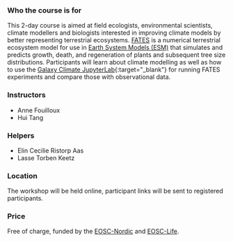 
### Who the course is for

This 2-day course is aimed at field ecologists, environmental scientists, climate modellers and biologists interested in improving climate models by better representing terrestrial ecosystems. [FATES](https://fates-docs.readthedocs.io/) is a numerical terrestrial ecosystem model for use in [Earth System Models (ESM)](https://soccom.princeton.edu/content/what-earth-system-model-esm) that simulates and predicts growth, death, and regeneration of plants and subsequent tree size distributions. Participants will learn about climate modelling as well as how to use the [Galaxy Climate JupyterLab](https://live.usegalaxy.eu/?tool_id=interactive_tool_climate_notebook){:target="_blank"} for running FATES experiments and compare those with observational data.

### Instructors

- Anne Fouilloux
- Hui Tang


### Helpers

- Elin Cecilie Ristorp Aas
- Lasse Torben Keetz

### Location

The workshop will be held online, participant links will be sent to
registered participants. 

### Price

Free of charge, funded by the [EOSC-Nordic](https://www.eosc-nordic.eu/) and [EOSC-Life](https://www.eosc-life.eu/).


